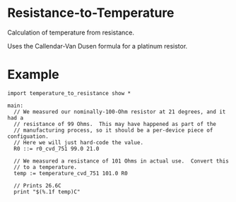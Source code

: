# Resistance-to-Temperature

Calculation of temperature from resistance.

Uses the Callendar-Van Dusen formula for a platinum resistor.

# Example

```
import temperature_to_resistance show *

main:
  // We measured our nominally-100-Ohm resistor at 21 degrees, and it had a
  // resistance of 99 Ohms.  This may have happened as part of the
  // manufacturing process, so it should be a per-device piece of configuation.
  // Here we will just hard-code the value.
  R0 ::= r0_cvd_751 99.0 21.0

  // We measured a resistance of 101 Ohms in actual use.  Convert this
  // to a temperature.
  temp := temperature_cvd_751 101.0 R0
  
  // Prints 26.6C
  print "$(%.1f temp)C"
```
